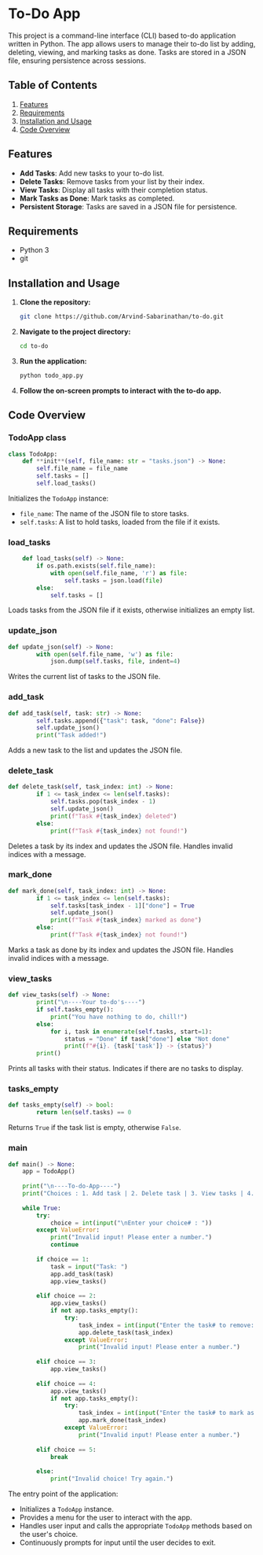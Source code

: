 # To-Do App

This project is a command-line interface (CLI) based to-do application written in Python. The app allows users to manage their to-do list by adding, deleting, viewing, and marking tasks as done. Tasks are stored in a JSON file, ensuring persistence across sessions.

## Table of Contents

1. [Features](#features)
2. [Requirements](#requirements)
3. [Installation and Usage](#installation-and-usage)
4. [Code Overview](#code-overview)

## Features

- **Add Tasks**: Add new tasks to your to-do list.
- **Delete Tasks**: Remove tasks from your list by their index.
- **View Tasks**: Display all tasks with their completion status.
- **Mark Tasks as Done**: Mark tasks as completed.
- **Persistent Storage**: Tasks are saved in a JSON file for persistence.

## Requirements

- Python 3
- git

## Installation and Usage

1. **Clone the repository:**

   ```bash
   git clone https://github.com/Arvind-Sabarinathan/to-do.git
   ```

2. **Navigate to the project directory:**

    ```bash
    cd to-do
    ```

3. **Run the application:**

    ```bash
    python todo_app.py
    ```

4. **Follow the on-screen prompts to interact with the to-do app.**

## Code Overview

### TodoApp class

```py
class TodoApp:
    def **init**(self, file_name: str = "tasks.json") -> None:
        self.file_name = file_name
        self.tasks = []
        self.load_tasks()
```

Initializes the `TodoApp` instance:

- `file_name`: The name of the JSON file to store tasks.
- `self.tasks`: A list to hold tasks, loaded from the file if it exists.

### load_tasks

```py
    def load_tasks(self) -> None:
        if os.path.exists(self.file_name):
            with open(self.file_name, 'r') as file:
                self.tasks = json.load(file)
        else:
            self.tasks = []
```

Loads tasks from the JSON file if it exists, otherwise initializes an empty list.

### update_json

```py
def update_json(self) -> None:
        with open(self.file_name, 'w') as file:
            json.dump(self.tasks, file, indent=4)
```

Writes the current list of tasks to the JSON file.

### add_task

```py
def add_task(self, task: str) -> None:
        self.tasks.append({"task": task, "done": False})
        self.update_json()
        print("Task added!")
```

Adds a new task to the list and updates the JSON file.

### delete_task

```py
def delete_task(self, task_index: int) -> None:
        if 1 <= task_index <= len(self.tasks):
            self.tasks.pop(task_index - 1)
            self.update_json()
            print(f"Task #{task_index} deleted")
        else:
            print(f"Task #{task_index} not found!")
```

Deletes a task by its index and updates the JSON file. Handles invalid indices with a message.

### mark_done

```py
def mark_done(self, task_index: int) -> None:
        if 1 <= task_index <= len(self.tasks):
            self.tasks[task_index - 1]["done"] = True
            self.update_json()
            print(f"Task #{task_index} marked as done")
        else:
            print(f"Task #{task_index} not found!")
```

Marks a task as done by its index and updates the JSON file. Handles invalid indices with a message.

### view_tasks

```py
def view_tasks(self) -> None:
        print("\n----Your to-do's----")
        if self.tasks_empty():
            print("You have nothing to do, chill!")
        else:
            for i, task in enumerate(self.tasks, start=1):
                status = "Done" if task["done"] else "Not done"
                print(f"#{i}. {task['task']} -> {status}")
        print()
```

Prints all tasks with their status. Indicates if there are no tasks to display.

### tasks_empty

```py
def tasks_empty(self) -> bool:
        return len(self.tasks) == 0
```

Returns `True` if the task list is empty, otherwise `False`.

### main

```py
def main() -> None:
    app = TodoApp()
    
    print("\n----To-do-App----")
    print("Choices : 1. Add task | 2. Delete task | 3. View tasks | 4. Mark as done | 5. Exit\n")
    
    while True:
        try:
            choice = int(input("\nEnter your choice# : "))
        except ValueError:
            print("Invalid input! Please enter a number.")
            continue
        
        if choice == 1:
            task = input("Task: ")
            app.add_task(task)
            app.view_tasks()
            
        elif choice == 2:
            app.view_tasks()
            if not app.tasks_empty():
                try:
                    task_index = int(input("Enter the task# to remove: "))
                    app.delete_task(task_index)
                except ValueError:
                    print("Invalid input! Please enter a number.")
            
        elif choice == 3:
            app.view_tasks()
            
        elif choice == 4:
            app.view_tasks()
            if not app.tasks_empty():
                try:
                    task_index = int(input("Enter the task# to mark as done: "))
                    app.mark_done(task_index)
                except ValueError:
                    print("Invalid input! Please enter a number.")
            
        elif choice == 5:
            break
        
        else:
            print("Invalid choice! Try again.")
```

The entry point of the application:

- Initializes a `TodoApp` instance.
- Provides a menu for the user to interact with the app.
- Handles user input and calls the appropriate `TodoApp` methods based on the user's choice.
- Continuously prompts for input until the user decides to exit.

